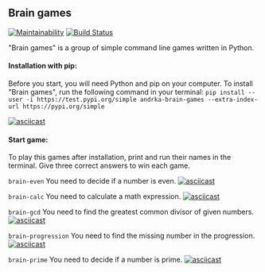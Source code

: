 ## Brain games

[![Maintainability](https://api.codeclimate.com/v1/badges/1515125521eb60b231c8/maintainability)](https://codeclimate.com/github/Andrka/python-project-lvl1/maintainability) [![Build Status](https://travis-ci.org/Andrka/python-project-lvl1.svg?branch=master)](https://travis-ci.org/Andrka/python-project-lvl1)

"Brain games" is a group of simple command line games written in Python.

#### Installation with pip:

Before you start, you will need Python and pip on your computer. To install "Brain games", run the following command in your terminal:
`pip install --user -i https://test.pypi.org/simple andrka-brain-games --extra-index-url https://pypi.org/simple`

[![asciicast](https://asciinema.org/a/cJtpwmEsxbPQiaRSeh4TJ8wr1.svg)](https://asciinema.org/a/cJtpwmEsxbPQiaRSeh4TJ8wr1)

#### Start game:

To play this games after installation, print and run their names in the terminal. Give three correct answers to win each game.

`brain-even`
You need to decide if a number is even.
[![asciicast](https://asciinema.org/a/6Drb3cTmI3cxIkHPtx6mr6PMM.svg)](https://asciinema.org/a/6Drb3cTmI3cxIkHPtx6mr6PMM)

`brain-calc`
You need to calculate a math expression.
[![asciicast](https://asciinema.org/a/94ac5CFZi20nDbxAoAjAuIuCm.svg)](https://asciinema.org/a/94ac5CFZi20nDbxAoAjAuIuCm)

`brain-gcd`
You need to find the greatest common divisor of given numbers.
[![asciicast](https://asciinema.org/a/nMVSGjEhD2CWJVMuW9Soc5Epk.svg)](https://asciinema.org/a/nMVSGjEhD2CWJVMuW9Soc5Epk)

`brain-progression`
You need to find the missing number in the progression.
[![asciicast](https://asciinema.org/a/5X06B6IBevSw2b6Ocmpkx32AB.svg)](https://asciinema.org/a/5X06B6IBevSw2b6Ocmpkx32AB)

`brain-prime`
You need to decide if a number is prime.
[![asciicast](https://asciinema.org/a/new3qIokT4zD8caZPCW96ByQb.svg)](https://asciinema.org/a/new3qIokT4zD8caZPCW96ByQb)